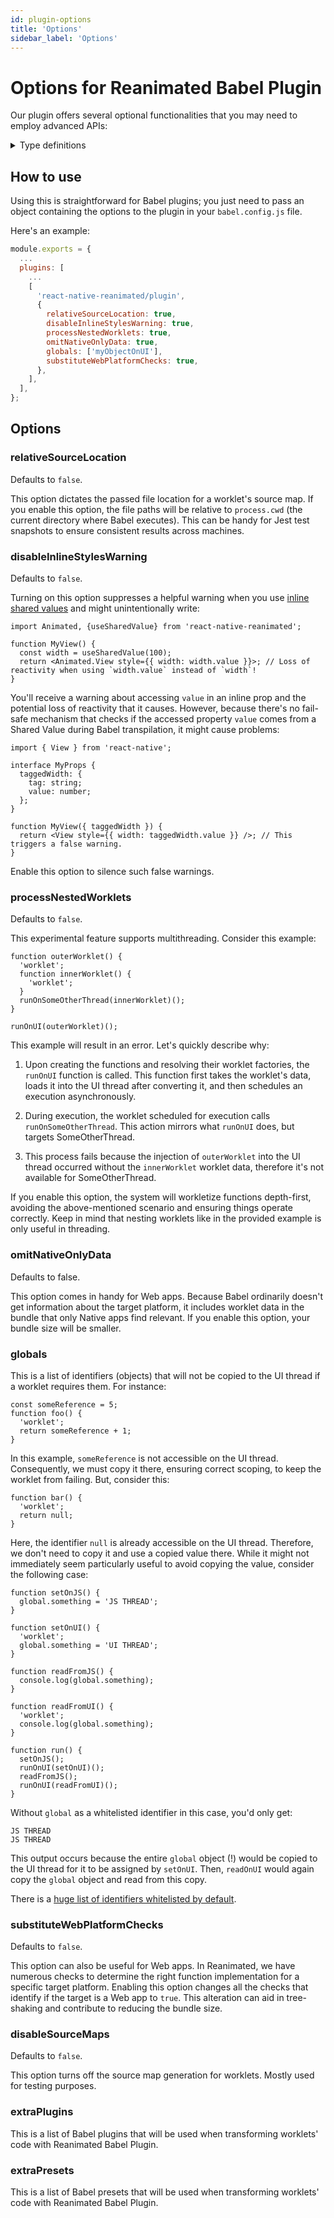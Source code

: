 ```yaml
---
id: plugin-options
title: 'Options'
sidebar_label: 'Options'
---
```


# Options for Reanimated Babel Plugin

Our plugin offers several optional functionalities that you may need to employ advanced APIs:

<details>
<summary>Type definitions</summary>

```typescript
interface ReanimatedPluginOptions {
  relativeSourceLocation?: boolean;
  disableInlineStylesWarning?: boolean;
  processNestedWorklets?: boolean;
  omitNativeOnlyData?: boolean;
  globals?: string[];
  substituteWebPlatformChecks?: boolean;
  disableSourceMaps?: boolean;
  extraPlugins?: string[];
  extraPresets?: string[];
}
```

</details>

## How to use

Using this is straightforward for Babel plugins; you just need to pass an object containing the options to the plugin in your `babel.config.js` file.

Here's an example:

```js {7}
module.exports = {
  ...
  plugins: [
    ...
    [
      'react-native-reanimated/plugin',
      {
        relativeSourceLocation: true,
        disableInlineStylesWarning: true,
        processNestedWorklets: true,
        omitNativeOnlyData: true,
        globals: ['myObjectOnUI'],
        substituteWebPlatformChecks: true,
      },
    ],
  ],
};
```

## Options

### relativeSourceLocation

Defaults to `false`.

This option dictates the passed file location for a worklet's source map. If you enable this option, the file paths will be relative to `process.cwd` (the current directory where Babel executes). This can be handy for Jest test snapshots to ensure consistent results across machines.

### disableInlineStylesWarning

Defaults to `false`.

Turning on this option suppresses a helpful warning when you use [inline shared values](/docs/fundamentals/glossary#animations-in-inline-styling) and might unintentionally write:

```tsx
import Animated, {useSharedValue} from 'react-native-reanimated';

function MyView() {
  const width = useSharedValue(100);
  return <Animated.View style={{ width: width.value }}>; // Loss of reactivity when using `width.value` instead of `width`!
}
```

You'll receive a warning about accessing `value` in an inline prop and the potential loss of reactivity that it causes. However, because there's no fail-safe mechanism that checks if the accessed property `value` comes from a Shared Value during Babel transpilation, it might cause problems:

```tsx
import { View } from 'react-native';

interface MyProps {
  taggedWidth: {
    tag: string;
    value: number;
  };
}

function MyView({ taggedWidth }) {
  return <View style={{ width: taggedWidth.value }} />; // This triggers a false warning.
}
```

Enable this option to silence such false warnings.

### processNestedWorklets

Defaults to `false`.

This experimental feature supports multithreading. Consider this example:

```tsx
function outerWorklet() {
  'worklet';
  function innerWorklet() {
    'worklet';
  }
  runOnSomeOtherThread(innerWorklet)();
}

runOnUI(outerWorklet)();
```

This example will result in an error. Let's quickly describe why:

1. Upon creating the functions and resolving their worklet factories, the `runOnUI` function is called. This function first takes the worklet's data, loads it into the UI thread after converting it, and then schedules an execution asynchronously.

2. During execution, the worklet scheduled for execution calls `runOnSomeOtherThread`. This action mirrors what `runOnUI` does, but targets SomeOtherThread.

3. This process fails because the injection of `outerWorklet` into the UI thread occurred without the `innerWorklet` worklet data, therefore it's not available for SomeOtherThread.

If you enable this option, the system will workletize functions depth-first, avoiding the above-mentioned scenario and ensuring things operate correctly. Keep in mind that nesting worklets like in the provided example is only useful in threading.

### omitNativeOnlyData

Defaults to false.

This option comes in handy for Web apps. Because Babel ordinarily doesn't get information about the target platform, it includes worklet data in the bundle that only Native apps find relevant. If you enable this option, your bundle size will be smaller.

### globals

This is a list of identifiers (objects) that will not be copied to the UI thread if a worklet requires them. For instance:

```tsx
const someReference = 5;
function foo() {
  'worklet';
  return someReference + 1;
}
```

In this example, `someReference` is not accessible on the UI thread. Consequently, we must copy it there, ensuring correct scoping, to keep the worklet from failing. But, consider this:

```tsx
function bar() {
  'worklet';
  return null;
}
```

Here, the identifier `null` is already accessible on the UI thread. Therefore, we don't need to copy it and use a copied value there. While it might not immediately seem particularly useful to avoid copying the value, consider the following case:

```tsx
function setOnJS() {
  global.something = 'JS THREAD';
}

function setOnUI() {
  'worklet';
  global.something = 'UI THREAD';
}

function readFromJS() {
  console.log(global.something);
}

function readFromUI() {
  'worklet';
  console.log(global.something);
}

function run() {
  setOnJS();
  runOnUI(setOnUI)();
  readFromJS();
  runOnUI(readFromUI)();
}
```

Without `global` as a whitelisted identifier in this case, you'd only get:

```
JS THREAD
JS THREAD
```

This output occurs because the entire `global` object (!) would be copied to the UI thread for it to be assigned by `setOnUI`. Then, `readOnUI` would again copy the `global` object and read from this copy.

There is a [huge list of identifiers whitelisted by default](https://github.com/software-mansion/react-native-reanimated/blob/3.14.0/packages/react-native-reanimated/plugin/src/globals.ts).

### substituteWebPlatformChecks

Defaults to `false`.

This option can also be useful for Web apps. In Reanimated, we have numerous checks to determine the right function implementation for a specific target platform. Enabling this option changes all the checks that identify if the target is a Web app to `true`. This alteration can aid in tree-shaking and contribute to reducing the bundle size.

### disableSourceMaps

Defaults to `false`.

This option turns off the source map generation for worklets. Mostly used for testing purposes.

### extraPlugins

This is a list of Babel plugins that will be used when transforming worklets' code with Reanimated Babel Plugin.

### extraPresets

This is a list of Babel presets that will be used when transforming worklets' code with Reanimated Babel Plugin.
